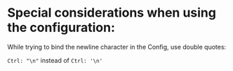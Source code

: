 # Special considerations when using the configuration:

While trying to bind the newline character in the Config, use double quotes:

`Ctrl: "\n"` instead of `Ctrl: '\n'`
